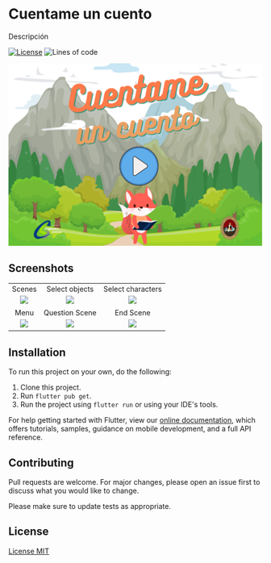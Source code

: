 # Cuentame un cuento 

Descripción

[![License](http://img.shields.io/:license-mit-blue.svg)](http://doge.mit-license.org)
![Lines of code](https://img.shields.io/tokei/lines/github/madscientistCS/Arma-tu-cuento)

<div align="center">
<img src="assets/init/main.png" width="600" alt="accessibility text">
</div>



## Screenshots

|     |     |    |
| :-: | :-: |:-: |
|  Scenes | Select objects | Select characters |
| <img src="assets/Readme/scenes.gif" width="300" > | <img src="assets/Readme/ways.gif" width="300" >  | <img src="assets/Readme/select.gif" width="300" > |
|  Menu | Question Scene | End Scene |
| <img src="assets/Readme/menu.gif" width="300" > | <img src="assets/Readme/question.gif" width="300" >  | <img src="assets/Readme/end.gif" width="300" > |


## Installation

To run this project on your own, do the following: 
1. Clone this project.
2. Run `flutter pub get`.
3. Run the project using `flutter run` or using your IDE's tools.

For help getting started with Flutter, view our
[online documentation](https://flutter.dev/docs), which offers tutorials,
samples, guidance on mobile development, and a full API reference.

## Contributing
Pull requests are welcome. For major changes, please open an issue first to discuss what you would like to change.

Please make sure to update tests as appropriate.

## License
[License MIT](https://choosealicense.com/licenses/mit/)